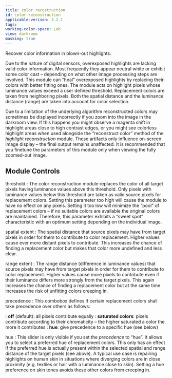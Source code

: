 ```yaml
---
title: color recostruction
id: color-reconstruction
applicable-verison: 3.2.1
tags: 
working-color-space: Lab 
view: darkroom
masking: true
---
```


Recover color information in blown-out highlights.

Due to the nature of digital sensors, overexposed highlights are lacking valid color information. Most frequently they appear neutral white or exhibit some color cast – depending on what other image processing steps are involved. This module can “heal” overexposed highlights by replacing their colors with better fitting ones. The module acts on highlight pixels whose luminance values exceed a user defined threshold. Replacement colors are taken from neighboring pixels. Both the spatial distance and the luminance distance (range) are taken into account for color selection.

Due to a limitation of the underlying algorithm reconstructed colors may sometimes be displayed incorrectly if you zoom into the image in the darkroom view. If this happens you might observe a magenta shift in highlight areas close to high contrast edges, or you might see colorless highlight areas when used alongside the “reconstruct color” method of the _highlight reconstruction_ module. These artifacts only influence on-screen image display – the final output remains unaffected. It is recommended that you finetune the parameters of this module only when viewing the fully zoomed-out image.

## Module Controls

threshold
: The color reconstruction module replaces the color of all target pixels having luminance values above this threshold. Only pixels with luminance values below this threshold are taken as valid source pixels for replacement colors. Setting this parameter too high will cause the module to have no effect on any pixels. Setting it too low will minimize the “pool” of replacement colors – if no suitable colors are available the original colors are maintained. Therefore, this parameter exhibits a “sweet spot” characteristic with an optimum setting depending on the individual image.

spatial extent
: The spatial distance that source pixels may have from target pixels in order for them to contribute to color replacement. Higher values cause ever more distant pixels to contribute. This increases the chance of finding a replacement color but makes that color more undefined and less clear.

range extent
: The range distance (difference in luminance values) that source pixels may have from target pixels in order for them to contribute to color replacement. Higher values cause more pixels to contribute even if their luminance differs more strongly from the target pixels. This again increases the chance of finding a replacement color but at the same time increases the risk of unfitting colors creeping in.

precedence
: This combobox defines if certain replacement colors shall take precedence over others as follows:

: **off** (default): all pixels contribute equally
: **saturated colors**: pixels contribute according to their chromaticity – the higher saturated a color the more it contributes
: **hue**: give precedence to a specific hue (see below)

hue
: This slider is only visible if you set the _precedence_ to “hue”. It allows you to select a preferred hue of replacement colors. This only has an effect if the preferred hue is actually present within the selected spatial and range distance of the target pixels (see above). A typical use case is repairing highlights on human skin in situations where diverging colors are in close proximity (e.g. textiles or hair with a luminance close to skin). Setting a hue preference on skin tones avoids these other colors from creeping in.
